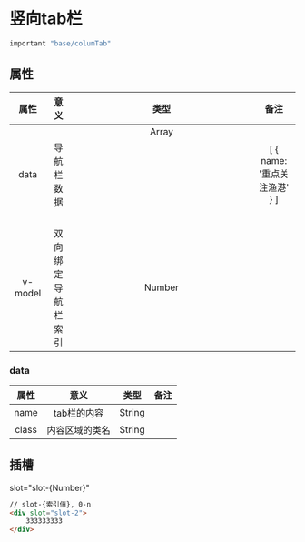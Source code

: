 # 竖向tab栏

```js
important "base/columTab"
```



## 属性

|  属性   |        意义        |     类型      |             备注             |
| :-----: | :----------------: | :-----------: | :--------------------------: |
|  data   |     导航栏数据     | Array<object> | [ { name: '重点关注渔港' } ] |
| v-model | 双向绑定导航栏索引 |    Number     |                              |

### data

| 属性  |      意义      |  类型  | 备注 |
| :---: | :------------: | :----: | :--: |
| name  |  tab栏的内容   | String |      |
| class | 内容区域的类名 | String |      |

## 插槽

slot="slot-{Number}" 

```html
// slot-{索引值}, 0-n
<div slot="slot-2">
    333333333
</div>
```



